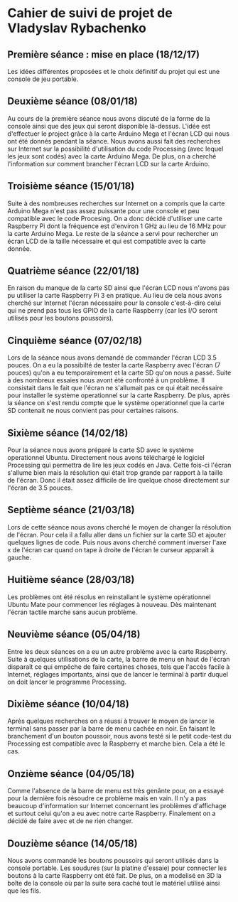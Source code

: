 Cahier de suivi de projet de Vladyslav Rybachenko
==

Première séance : mise en place (18/12/17)
--
Les idées différentes proposées et le choix définitif du projet qui est une console de jeu portable.

Deuxième séance (08/01/18)
--
Au cours de la première séance nous avons discuté de la forme de la console ainsi que des jeux qui seront disponible là-dessus. L'idée est d'effectuer le project grâce à la carte Arduino Mega et l'écran LCD qui nous ont été donnés pendant la séance. Nous avons aussi fait des recherches sur Internet sur la possibilité d'utilisation du code Processing (avec lequel les jeux sont codés) avec la carte Arduino Mega. De plus, on a cherché l'information sur comment brancher l'écran LCD sur la carte Arduino. 

Troisième séance (15/01/18)
--
Suite à des nombreuses recherches sur Internet on a compris que la carte Arduino Mega n'est pas assez puissante pour une console et peu compatible avec le code Procesing. On a donc décidé d'utiliser une carte Raspberry Pi dont la fréquence est d'environ 1 GHz au lieu de 16 MHz pour la carte Arduino Mega. Le reste de la séance a servi pour rechercher un écran LCD de la taille nécessaire et qui est compatible avec la carte donnée.    

Quatrième séance (22/01/18)
--
En raison du manque de la carte SD ainsi que l'écran LCD nous n'avons pas pu utiliser la carte Raspberry Pi 3 en pratique. Au lieu de cela nous avons cherché sur Internet l'écran nécessaire pour la console c'est-à-dire celui qui ne prend pas tous les GPIO de la carte Raspberry (car les I/O seront utilisés pour les boutons poussoirs). 

Cinquième séance (07/02/18)
--
Lors de la séance nous avons demandé de commander l'écran LCD 3.5 pouces. On a eu la possibilté de tester la carte Raspberry avec l'écran (7 pouces) qu'on a eu temporairement et la carte SD qu'on nous a passé. Suite à des nombreux essaies nous avont été confronté à un problème. Il consistait dans le fait que l'écran ne s'allumait pas ce qui était necéssaire pour installer le système operationnel sur la carte Raspberry. De plus, après la séance on s'est rendu compte que le système operationnel que la carte SD contenait ne nous convient pas pour certaines raisons. 

Sixième séance (14/02/18)
--
Pour la séance nous avons préparé la carte SD avec le système operationnel Ubuntu. Directement nous avons téléchargé le logiciel Processing qui permettra de lire les jeux codés en Java. Cette fois-ci l'écran s'allume bien mais la résolution qui était trop grande par rapport à la taille de l'écran. Donc il était assez difficile de lire quelque chose directement sur l'écran de 3.5 pouces.  

Septième séance (21/03/18)
--
Lors de cette séance nous avons cherché le moyen de changer la résolution de l'écran. Pour cela il a fallu aller dans un fichier sur la carte SD et ajouter quelques lignes de code. Puis nous avons cherché comment inverser l'axe x de l'écran car quand on tape à droite de l'écran le curseur apparaît à gauche.  

Huitième séance (28/03/18)
--
Les problèmes ont été résolus en reinstallant le système opérationnel Ubuntu Mate pour commencer les réglages à nouveau. Dès maintenant l'écran tactile marche sans aucun problème. 

Neuvième séance (05/04/18)
--
Entre les deux séances on a eu un autre problème avec la carte Raspberry. Suite à quelques utilisations de la carte, la barre de menu en haut de l'écran disparaît ce qui empêche de faire certaines choses, tels que l'accès facile à Internet, réglages importants, ainsi que de lancer le terminal à partir duquel on doit lancer le programme Processing.

Dixième séance (10/04/18)
--
Après quelques recherches on a réussi à trouver le moyen de lancer le terminal sans passer par la barre de menu cachée en noir. En faisant le branchement d'un bouton poussoir, nous avons testé si le petit code-test du Processing est compatible avec la Raspberry et marche bien. Cela a été le cas. 

Onzième séance (04/05/18)
--
Comme l'absence de la barre de menu est très genânte pour, on a essayé pour la dernière fois résoudre ce problème mais en vain. Il n'y a pas beaucoup d'information sur Internet concernant les problèmes d'affichage et surtout celui qu'on a eu avec notre carte Raspberry. Finalement on a décidé de faire avec et de ne rien changer.

Douzième séance (14/05/18)
--
Nous avons commandé les boutons poussoirs qui seront utilisés dans la console portable. Les soudures (sur la platine d'essaie) pour connecter les boutons à la carte Raspberry ont été fait. De plus, on a modelisé en 3D la boîte de la console où par la suite sera caché tout le matériel utilisé ainsi que les fils.  
